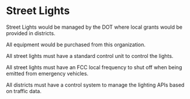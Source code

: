 # Street Lights

Street Lights would be managed by the DOT where local grants would be provided in districts.

All equipment would be purchased from this organization.

All street lights must have a standard control unit to control the lights.

All street lights must have an FCC local frequency to shut off when being emitted from emergency vehicles.

All districts must have a control system to manage the lighting APIs based on traffic data.

